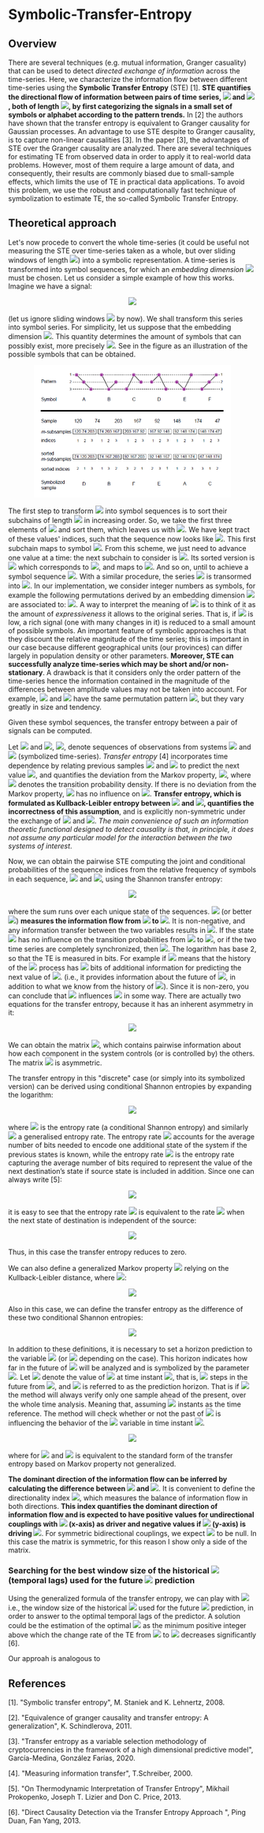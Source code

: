 # Symbolic-Transfer-Entropy

## Overview

There are several techniques (e.g. mutual information, Granger casuality) that can be used to detect *directed exchange of information* across the time-series. Here, we characterize the information flow between different time-series using the **Symbolic Transfer Entropy** (STE) [1]. **STE quantifies the directional flow of information between pairs of time series, <img src="https://render.githubusercontent.com/render/math?math=X"> and <img src="https://render.githubusercontent.com/render/math?math=Y">, both of length <img src="https://render.githubusercontent.com/render/math?math=N">, by first categorizing the signals in a small set of symbols or alphabet according to the pattern trends.** In [2] the authors have shown that the transfer entropy is equivalent to Granger causality for Gaussian processes. An advantage to use STE despite to Granger causality, is to capture non-linear causalities [3]. In the paper [3], the advantages of STE over the Granger causality are analyzed. There are several techniques for estimating TE from observed data in order to apply it to real-world data problems. However, most of them require a large amount of data, and consequently, their results are commonly biased due to small-sample effects, which limits the use of TE in practical data applications. To avoid this problem, we use the robust and computationally fast technique of symbolization to estimate TE, the so-called Symbolic Transfer Entropy.

## Theoretical approach

Let's now procede to convert the whole time-series (it could be useful not measuring the STE over time-series taken as a whole, but over sliding windows of length <img src="https://render.githubusercontent.com/render/math?math=w \ll N">) into a symbolic representation. A time-series is transformed into symbol sequences, for which an *embedding dimension* <img src="https://render.githubusercontent.com/render/math?math=3 \leq m \leq 7"> must be chosen. Let us consider a simple example of how this works. Imagine we have a signal:

<p align="center">
<img src="https://render.githubusercontent.com/render/math?math=X = \{120, 74, 203, 167, 92, 148, 174, 47\}">
</p>

(let us ignore sliding windows <img src="https://render.githubusercontent.com/render/math?math=w"> by now). We shall transform this series into symbol series. For simplicity, let us suppose that the embedding dimension <img src="https://render.githubusercontent.com/render/math?math=m = 3">. This quantity determines the amount of symbols that can possibly exist, more precisely <img src="https://render.githubusercontent.com/render/math?math=m!">. See in the figure as an illustration of the possible symbols that can be obtained.

<p align="center"> 
<img src="./images/STE.png" width="400">
</p>

The first step to transform <img src="https://render.githubusercontent.com/render/math?math=X"> into symbol sequences is to sort their subchains of length <img src="https://render.githubusercontent.com/render/math?math=m"> in increasing order. So, we take the first three elements of <img src="https://render.githubusercontent.com/render/math?math=X"> and sort them, which leaves us with <img src="https://render.githubusercontent.com/render/math?math=\{74, 120, 203\}">. We have kept tract of these values' indices, such that the sequence now looks like <img src="https://render.githubusercontent.com/render/math?math=\{2, 1, 3\}">. This first subchain maps to symbol <img src="https://render.githubusercontent.com/render/math?math=D">. From this scheme, we just need to advance one value at a time: the next subchain to consider is <img src="https://render.githubusercontent.com/render/math?math=\{74, 203, 167\}">. Its sorted version is <img src="https://render.githubusercontent.com/render/math?math=\{74, 167, 203\}"> which corresponds to <img src="https://render.githubusercontent.com/render/math?math=\{1, 3, 2\}">, and maps to <img src="https://render.githubusercontent.com/render/math?math=B">. And so on, until to achieve a symbol sequence <img src="https://render.githubusercontent.com/render/math?math=\hat{X} = \{D, B, F, E, A, C\}">. With a similar procedure, the series <img src="https://render.githubusercontent.com/render/math?math=Y"> is transormed into <img src="https://render.githubusercontent.com/render/math?math=\hat{Y}">. In our implementation, we consider integer numbers as symbols, for example the following permutations derived by an embedding dimension <img src="https://render.githubusercontent.com/render/math?math=m = 3"> are associated to: <img src="https://render.githubusercontent.com/render/math?math=\{(1, 2, 3): 0, (1, 3, 2): 1, (2, 1, 3): 2, (2, 3, 1): 3, (3, 1, 2): 4, (3, 2, 1): 5\}">. A way to interpret the meaning of <img src="https://render.githubusercontent.com/render/math?math=m"> is to think of it as the amount of *expressiveness* it allows to the original series. That is, if <img src="https://render.githubusercontent.com/render/math?math=m"> is low, a rich signal (one with many changes in it) is reduced to a small amount of possible symbols. An important feature of symbolic approaches is that they discount the relative magnitude of the time series; this is important in our case because different geographical units (our provinces) can differ largely in population density or other parameters. **Moreover, STE can successfully analyze time-series which may be short and/or non-stationary**. A drawback is that it considers only the order pattern of the time-series hence the information contained in the magnitude of the differences between amplitude values may not be taken into account. For example, <img src="https://render.githubusercontent.com/render/math?math=[1, 100, 2]"> and <img src="https://render.githubusercontent.com/render/math?math=[1, 3, 2]"> have the same permutation pattern <img src="https://render.githubusercontent.com/render/math?math=[0,2,1]">, but they vary greatly in size and tendency.

Given these symbol sequences, the transfer entropy between a pair of signals can be computed.

Let <img src="https://render.githubusercontent.com/render/math?math=\hat{x}_i = \hat{x}(i)"> and <img src="https://render.githubusercontent.com/render/math?math=\hat{y}_i = \hat{y}(i)">, <img src="https://render.githubusercontent.com/render/math?math=i = 1, ..., N">, denote sequences of observations from systems <img src="https://render.githubusercontent.com/render/math?math=\hat{X}"> and <img src="https://render.githubusercontent.com/render/math?math=\hat{Y}"> (symbolized time-series). *Transfer entropy* [4] incorporates time dependence by relating previous samples <img src="https://render.githubusercontent.com/render/math?math=\hat{x}_i"> and <img src="https://render.githubusercontent.com/render/math?math=\hat{y}_i"> to predict the next value <img src="https://render.githubusercontent.com/render/math?math=\hat{x}_{i %2B 1}">, and quantifies the deviation from the Markov property, <img src="https://render.githubusercontent.com/render/math?math=p(\hat{x}_{i %2B 1}|\hat{x}_i, \hat{y}_i) = p(\hat{x}_{i %2B 1}|\hat{x}_i)">, where <img src="https://render.githubusercontent.com/render/math?math=p"> denotes the transition probability density. If there is no deviation from the Markov property, <img src="https://render.githubusercontent.com/render/math?math=\hat{Y}"> has no influence on <img src="https://render.githubusercontent.com/render/math?math=\hat{X}">. **Transfer entropy, which is formulated as Kullback-Leibler entropy between <img src="https://render.githubusercontent.com/render/math?math=p(\hat{x}_{i %2B 1}|\hat{x}_i, \hat{y}_i)"> and <img src="https://render.githubusercontent.com/render/math?math=p(\hat{x}_{i %2B 1}|\hat{x}_i)">, quantifies the incorrectness of this assumption**, and is explicitly non-symmetric under the exchange of <img src="https://render.githubusercontent.com/render/math?math=\hat{x}_i"> and <img src="https://render.githubusercontent.com/render/math?math=\hat{y}_i">. *The main convenience of such an information theoretic functional designed to detect causality is that, in principle, it does not assume any particular model for the interaction between the two systems of interest*.

Now, we can obtain the pairwise STE computing the joint and conditional probabilities of the sequence indices from the relative frequency of symbols in each sequence, <img src="https://render.githubusercontent.com/render/math?math=\hat{X}"> and <img src="https://render.githubusercontent.com/render/math?math=\hat{Y}">, using the Shannon transfer entropy:

<p align="center">
<img src="https://render.githubusercontent.com/render/math?math=T_{XY} = \sum p(\hat{y}_{i %2B 1}, \hat{y}_{i}, \hat{x}_{i}) log_2(\frac{p(\hat{y}_{i %2B 1}| \hat{y}_{i}, \hat{x}_{i})}{p(\hat{y}_{i %2B 1}| \hat{y}_{i})}) = \sum p(\hat{y}_{i %2B 1}, \hat{y}_{i}, \hat{x}_{i}) log_2(\frac{p(\hat{y}_{i %2B 1}, \hat{y}_{i}, \hat{x}_{i}) p(\hat{y}_i)}{p(\hat{y}_i, \hat{x}_i) p(\hat{y}_{i %2B 1}, \hat{y}_{i})})">
</p>

where the sum runs over each unique state of the sequences. <img src="https://render.githubusercontent.com/render/math?math=T_{XY}"> (or better <img src="https://render.githubusercontent.com/render/math?math=T_{X \rightarrow Y}">) **measures the information flow from <img src="https://render.githubusercontent.com/render/math?math=X"> to <img src="https://render.githubusercontent.com/render/math?math=Y">**. It is non-negative, and any information transfer between the two variables results in <img src="https://render.githubusercontent.com/render/math?math=0 \leq {T}_{XY} < \infty">. If the state <img src="https://render.githubusercontent.com/render/math?math=\hat{x}_{i}"> has no influence on the transition probabilities from <img src="https://render.githubusercontent.com/render/math?math=\hat{y}_{i}"> to <img src="https://render.githubusercontent.com/render/math?math=\hat{y}_{i %2B 1}">, or if the two time series are completely synchronized, then <img src="https://render.githubusercontent.com/render/math?math={T}_{XY} = 0">. The logarithm has base 2, so that the TE is measured in bits. For example if <img src="https://render.githubusercontent.com/render/math?math=T_{X, Y} = 0.624"> means that the history of the <img src="https://render.githubusercontent.com/render/math?math=X"> process has <img src="https://render.githubusercontent.com/render/math?math=0.624"> bits of additional information for predicting the next value of <img src="https://render.githubusercontent.com/render/math?math=Y">. (i.e., it provides information about the future of <img src="https://render.githubusercontent.com/render/math?math=Y">, in addition to what we know from the history of <img src="https://render.githubusercontent.com/render/math?math=Y">). Since it is non-zero, you can conclude that <img src="https://render.githubusercontent.com/render/math?math=X"> influences <img src="https://render.githubusercontent.com/render/math?math=Y"> in some way. There are actually two equations for the transfer entropy, because it has an inherent asymmetry in it:

<p align="center">
<img src="https://render.githubusercontent.com/render/math?math=T_{YX} = \sum p(\hat{x}_{i %2B 1}, \hat{x}_{i}, \hat{y}_{i}) log_2(\frac{p(\hat{x}_{i %2B 1}, \hat{x}_{i}, \hat{y}_{i}) p(\hat{x}_i)}{p(\hat{x}_i, \hat{y}_i) p(\hat{x}_{i %2B 1}, \hat{x}_{i})})">
</p>

We can obtain the matrix <img src="https://render.githubusercontent.com/render/math?math=\{T_{XY}\}">, which contains pairwise information about how each component in the system controls (or is controlled by) the others. The matrix <img src="https://render.githubusercontent.com/render/math?math=\{T_{XY}\}"> is asymmetric. 

The transfer entropy in this "discrete" case (or simply into its symbolized version) can be derived using conditional Shannon entropies by expanding the logarithm:

<p align="center">
<img src="https://render.githubusercontent.com/render/math?math=T_{XY} = H(\hat{y}_{i %2B 1}|\hat{y}_{i}) - H(\hat{y}_{i %2B 1}|\hat{y}_{i}, \hat{x}_{i})">
</p>

where <img src="https://render.githubusercontent.com/render/math?math=H(\hat{y}_{i %2B 1}|\hat{y}_{i}) = -\sum p(\hat{y}_{i %2B 1}, \hat{y}_{i}) log_2(p(\hat{y}_{i %2B 1}| \hat{y}_{i}))"> is the entropy rate (a conditional Shannon entropy) and similarly <img src="https://render.githubusercontent.com/render/math?math=H(\hat{y}_{i %2B 1}|\hat{y}_{i}, \hat{x}_{i})"> a generalised entropy rate. The entropy rate <img src="https://render.githubusercontent.com/render/math?math=H(\hat{y}_{i %2B 1}|\hat{y}_{i})"> accounts for the average number of bits needed to encode one additional state of the system if the previous states is known, while the entropy rate <img src="https://render.githubusercontent.com/render/math?math=H(\hat{y}_{i %2B 1}|\hat{y}_{i}, \hat{x}_{i})"> is the entropy rate capturing the average number of bits required to represent the value of the next destination’s state if source state is included in addition. Since one can always write [5]:

<p align="center">
<img src="https://render.githubusercontent.com/render/math?math=H(\hat{y}_{i %2B 1}|\hat{y}_{i}) = -\sum p(\hat{y}_{i %2B 1}, \hat{y}_{i}) log_2(p(\hat{y}_{i %2B 1}| \hat{y}_{i})) = -\sum p(\hat{y}_{i %2B 1}, \hat{y}_{i}, \hat{x}_{i}) log_2(p(\hat{y}_{i %2B 1}| \hat{y}_{i}))">
</p>

it is easy to see that the entropy rate <img src="https://render.githubusercontent.com/render/math?math=H(\hat{y}_{i %2B 1}|\hat{y}_{i})"> is equivalent to the rate <img src="https://render.githubusercontent.com/render/math?math=H(\hat{y}_{i %2B 1}|\hat{y}_{i}, \hat{x}_{i})"> when the next state of destination is independent of the source:

<p align="center">
<img src="https://render.githubusercontent.com/render/math?math=p(\hat{y}_{i %2B 1}|\hat{y}_{i}, \hat{x}_{i}) = p(\hat{y}_{i %2B 1}|\hat{y}_{i})">
</p>

Thus, in this case the transfer entropy reduces to zero.

We can also define a generalized Markov property <img src="https://render.githubusercontent.com/render/math?math=p(\hat{x}_{i %2B 1}|\mathbf{\hat{x}_i^{(k_x)}}, \mathbf{\hat{y}_i^{(k_y)}}) = p(\hat{x}_{i %2B 1}|\mathbf{\hat{x}_i^{(k_x)}})"> relying on the Kullback-Leibler distance, where <img src="https://render.githubusercontent.com/render/math?math=\mathbf{\hat{x}_i^{(k_x)}} = (\hat{x}_i, \hat{x}_{i - 1}, ..., \hat{x}_{i-(k_x-1)})">:

<p align="center">
<img src="https://render.githubusercontent.com/render/math?math=T_{YX} = \sum p(\hat{x}_{i %2B 1}, \mathbf{\hat{x}_{i}^{(k_x)}}, \mathbf{\hat{y}_{i}^{(k_y)}}) log_2(\frac{p(\hat{x}_{i %2B 1}, \mathbf{\hat{x}_{i}^{(k_x)}}, \mathbf{\hat{y}_{i}^{(k_y)}}) p(\mathbf{\hat{x}_{i}^{(k_x)}})}{p(\mathbf{\hat{x}_{i}^{(k_x)}}, \mathbf{\hat{y}_{i}^{(k_y)}}) p(\hat{x}_{i %2B 1}, \mathbf{\hat{x}_{i}^{(k_x)}})})">
</p>

Also in this case, we can define the transfer entropy as the difference of these two conditional Shannon entropies:

<p align="center">
<img src="https://render.githubusercontent.com/render/math?math=T_{YX} = H(\hat{x}_{i %2B 1}|\mathbf{\hat{x}_{i}^{(k_x)}}) - H(\hat{x}_{i %2B 1}|\mathbf{\hat{x}_{i}^{(k_x)}}, \mathbf{\hat{y}_{i}^{(k_x)}})">
</p>

In addition to these definitions, it is necessary to set a horizon prediction to the variable <img src="https://render.githubusercontent.com/render/math?math=X"> (or <img src="https://render.githubusercontent.com/render/math?math=Y"> depending on the case). This horizon indicates how far in the future of <img src="https://render.githubusercontent.com/render/math?math=X"> will be analyzed and is symbolized by the parameter <img src="https://render.githubusercontent.com/render/math?math=h">. Let <img src="https://render.githubusercontent.com/render/math?math=x_{i %2B h}"> denote the value of <img src="https://render.githubusercontent.com/render/math?math=X"> at time instant <img src="https://render.githubusercontent.com/render/math?math=i %2B h">, that is, <img src="https://render.githubusercontent.com/render/math?math=h"> steps in the future from <img src="https://render.githubusercontent.com/render/math?math=i">, and <img src="https://render.githubusercontent.com/render/math?math=h"> is referred to as the prediction horizon. That is if <img src="https://render.githubusercontent.com/render/math?math=h = 1"> the method will always verify only one sample ahead of the present, over the whole time analysis. Meaning that, assuming <img src="https://render.githubusercontent.com/render/math?math=i"> instants as the time reference. The method will check whether or not the past of <img src="https://render.githubusercontent.com/render/math?math=Y"> is influencing the behavior of the <img src="https://render.githubusercontent.com/render/math?math=X"> variable in time instant <img src="https://render.githubusercontent.com/render/math?math=i %2B 1">.

<p align="center">
<img src="https://render.githubusercontent.com/render/math?math=T_{YX} = \sum p(\hat{x}_{i %2B h}, \mathbf{\hat{x}_{i}^{(k_x)}}, \mathbf{\hat{y}_{i}^{(k_y)}}) log_2(\frac{p(\hat{x}_{i %2B h}, \mathbf{\hat{x}_{i}^{(k_x)}}, \mathbf{\hat{y}_{i}^{(k_y)}}) p(\mathbf{\hat{x}_{i}^{(k_x)}})}{p(\mathbf{\hat{x}_{i}^{(k_x)}}, \mathbf{\hat{y}_{i}^{(k_y)}}) p(\hat{x}_{i %2B h}, \mathbf{\hat{x}_{i}^{(k_x)}})})">
</p>

where for <img src="https://render.githubusercontent.com/render/math?math=h = 1"> and <img src="https://render.githubusercontent.com/render/math?math=k_x = k_y = 1"> is equivalent to the standard form of the transfer entropy based on Markov property not generalized.

**The dominant direction of the information flow can be inferred by calculating the difference between <img src="https://render.githubusercontent.com/render/math?math=T_{YX}"> and <img src="https://render.githubusercontent.com/render/math?math=T_{XY}">**. It is convenient to define the directionality index <img src="https://render.githubusercontent.com/render/math?math=T_{XY}^{S} = T_{YX} - T_{XY}">, which measures the balance of information flow in both directions. **This index quantifies the dominant direction of information flow and is expected to have positive values for undirectional couplings with <img src="https://render.githubusercontent.com/render/math?math=x"> (x-axis) as driver and negative values if <img src="https://render.githubusercontent.com/render/math?math=y"> (y-axis) is driving <img src="https://render.githubusercontent.com/render/math?math=x">**. For symmetric bidirectional couplings, we expect <img src="https://render.githubusercontent.com/render/math?math=T_{XY}^{S}"> to be null. In this case the matrix is symmetric, for this reason I show only a side of the matrix.

### Searching for the best window size of the historical <img src="https://render.githubusercontent.com/render/math?math=X"> (temporal lags) used for the future <img src="https://render.githubusercontent.com/render/math?math=Y"> prediction

Using the generalized formula of the transfer entropy, we can play with <img src="https://render.githubusercontent.com/render/math?math=k_x"> i.e., the window size of the historical <img src="https://render.githubusercontent.com/render/math?math=X"> used for the future <img src="https://render.githubusercontent.com/render/math?math=Y"> prediction, in order to answer to the optimal temporal lags of the predictor. A solution could be the estimation of the optimal <img src="https://render.githubusercontent.com/render/math?math=k_x"> as the minimum positive integer above which the change rate of the TE from <img src="https://render.githubusercontent.com/render/math?math=X"> to <img src="https://render.githubusercontent.com/render/math?math=Y"> decreases significantly [6].

Our approah is analogous to 

## References

[1]. "Symbolic transfer entropy", M. Staniek and K. Lehnertz, 2008.

[2]. "Equivalence of granger causality and transfer entropy: A generalization", K. Schindlerova, 2011.

[3]. "Transfer entropy as a variable selection methodology of cryptocurrencies in the framework of a high dimensional predictive model", García-Medina, González Farías, 2020.

[4]. "Measuring information transfer", T.Schreiber, 2000.

[5]. "On Thermodynamic Interpretation of Transfer Entropy", Mikhail Prokopenko, Joseph T. Lizier and Don C. Price, 2013.

[6]. "Direct Causality Detection via the Transfer Entropy Approach ", Ping Duan, Fan Yang, 2013.


